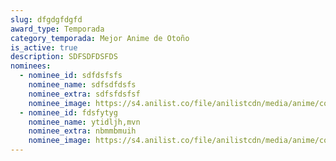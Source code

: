 ```yaml
---
slug: dfgdgfdgfd
award_type: Temporada
category_temporada: Mejor Anime de Otoño
is_active: true
description: SDFSDFDSFDS
nominees:
  - nominee_id: sdfdsfsfs
    nominee_name: sdfsdfdsfs
    nominee_extra: sdfsfdsfsf
    nominee_image: https://s4.anilist.co/file/anilistcdn/media/anime/cover/large/bx153554-hHYe9aV6Gvlv.jpg
  - nominee_id: fdsfytyg
    nominee_name: ytidljh,mvn
    nominee_extra: nbmmbmuih
    nominee_image: https://s4.anilist.co/file/anilistcdn/media/anime/cover/large/bx184989-UaWWbrRn2vWV.jpg
---
```

